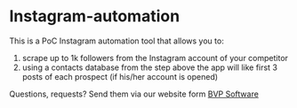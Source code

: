 # Instagram-automation

This is a PoC Instagram automation tool that allows you to:
1. scrape up to 1k followers from the Instagram account of your competitor
2. using a contacts database from the step above the app will like first 3 posts of each prospect (if his/her account is opened)

Questions, requests? Send them via our website form [BVP Software](https://bvp.software/)
